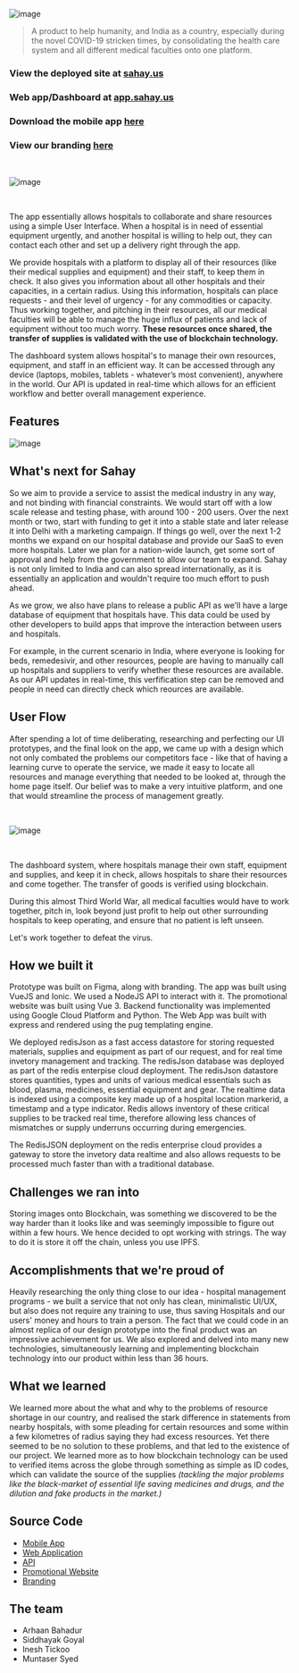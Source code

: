 ![image](https://user-images.githubusercontent.com/49993666/118434387-9bfc1400-b6fa-11eb-90c5-6bf2d5039001.png)

> A product to help humanity, and India as a country, especially during the novel COVID-19 stricken times, by consolidating the health care system and all different medical faculties onto one platform.

### View the deployed site at [sahay.us](https://sahay.us)
### Web app/Dashboard at [app.sahay.us](https://app.sahay.us)
### Download the mobile app [here](https://sahay.us/download)
### View our branding [here](https://sahay.us/design)

<br />

![image](https://user-images.githubusercontent.com/49993666/118526062-cd5ceb80-b6ca-11eb-90a8-651de9a3ab34.png)

<br />

The app essentially allows hospitals to collaborate and share resources using a simple User Interface. When a hospital is in need of essential equipment urgently, and another hospital is willing to help out, they can contact each other and set up a delivery right through the app.

We provide hospitals with a platform to display all of their resources (like their medical supplies and equipment) and their staff, to keep them in check. It also gives you information about all other hospitals and their capacities, in a certain radius. Using this information, hospitals can place requests - and their level of urgency - for any commodities or capacity. Thus working together, and pitching in their resources, all our medical faculties will be able to manage the huge influx of patients and lack of equipment without too much worry. **These resources once shared, the transfer of supplies is validated with the use of blockchain technology.**

The dashboard system allows hospital's to manage their own resources, equipment, and staff in an efficient way. It can be accessed through any device (laptops, mobiles, tablets - whatever’s most convenient), anywhere in the world. Our API is updated in real-time which allows for an efficient workflow and better overall management experience.

## Features

![image](https://user-images.githubusercontent.com/49993666/118434487-cd74df80-b6fa-11eb-97ed-ec50526489a1.png)

## What's next for Sahay

So we aim to provide a service to assist the medical industry in any way, and not binding with financial constraints. We would start off with a low scale release and testing phase, with around 100 - 200 users. Over the next month or two, start with funding to get it into a stable state and later release it into Delhi with a marketing campaign. If things go well, over the next 1-2 months we expand on our hospital database and provide our SaaS to even more hospitals. Later we plan for a nation-wide launch, get some sort of approval and help from the government to allow our team to expand. Sahay is not only limited to India and can also spread internationally, as it is essentially an application and wouldn't require too much effort to push ahead.

As we grow, we also have plans to release a public API as we'll have a large database of equipment that hospitals have. This data could be used by other developers to build apps that improve the interaction between users and hospitals. 

For example, in the current scenario in India, where everyone is looking for beds, remedesivir, and other resources, people are having to manually call up hospitals and suppliers to verify whether these resources are available. As our API updates in real-time, this verfification step can be removed and people in need can directly check which reources are available.

## User Flow

After spending a lot of time deliberating, researching and perfecting our UI prototypes, and the final look on the app, we came up with a design which not only combated the problems our competitors face - like that of having a learning curve to operate the service, we made it easy to locate all resources and manage everything that needed to be looked at, through the home page itself. Our belief was to make a very intuitive platform, and one that would streamline the process of management greatly.

<br />

![image](https://user-images.githubusercontent.com/49993666/118434665-1036b780-b6fb-11eb-84d6-2fdb073a00c8.png)

<br />

The dashboard system, where hospitals manage their own staff, equipment and supplies, and keep it in check, allows hospitals to share their resources and come together. The transfer of goods is verified using blockchain.

During this almost Third World War, all medical faculties would have to work together, pitch in, look beyond just profit to help out other surrounding hospitals to keep operating, and ensure that no patient is left unseen.

Let's work together to defeat the virus.

## How we built it

Prototype was built on Figma, along with branding. The app was built using VueJS and Ionic. We used a NodeJS API to interact with it. The promotional website was built using Vue 3. Backend functionality was implemented using Google Cloud Platform and Python. The Web App was built with express and rendered using the pug templating engine.

We deployed redisJson as a fast access datastore for storing requested materials, supplies and equipment as part of our request, and for real time invetory management and tracking. The redisJson database was deployed as part of the redis enterpise cloud deployment. The redisJson datastore stores quantities, types and units of various medical essentials such as blood, plasma, medicines, essential equipment and gear. The realtime data is indexed using a composite key made up of a hospital location markerid, a timestamp and a type indicator. Redis allows inventory of these critical supplies to be tracked real time, therefore allowing less chances of mismatches or supply underruns occurring during emergencies.

The RedisJSON deployment on the redis enterprise cloud provides a gateway to store the invetory data realtime and also allows requests to be processed much faster than with a traditional database.

## Challenges we ran into

Storing images onto Blockchain, was something we discovered to be the way harder than it looks like and was seemingly impossible to figure out within a few hours. We hence decided to opt working with strings. The way to do it is store it off the chain, unless you use IPFS.

## Accomplishments that we're proud of

Heavily researching the only thing close to our idea - hospital management programs - we built a service that not only has clean, minimalistic UI/UX, but also does not require any training to use, thus saving Hospitals and our users' money and hours to train a person. The fact that we could code in an almost replica of our design prototype into the final product was an impressive achievement for us. We also explored and delved into many new technologies, simultaneously learning and implementing blockchain technology into our product within less than 36 hours.

## What we learned

We learned more about the what and why to the problems of resource shortage in our country, and realised the stark difference in statements from nearby hospitals, with some pleading for certain resources and some within a few kilometres of radius saying they had excess resources. Yet there seemed to be no solution to these problems, and that led to the existence of our project. We learned more as to how blockchain technology can be used to verified items across the globe through something as simple as ID codes, which can validate the source of the supplies _(tackling the major problems like the black-market of essential life saving medicines and drugs, and the dilution and fake products in the market.)_

## Source Code

- [Mobile App](https://github.com/arhaanb/sahay-mobile)
- [Web Application](https://github.com/arhaanb/sahay-dash)
- [API](https://github.com/jemsbhai/sahaybackend)
- [Promotional Website](https://github.com/arhaanb/sahay-web)
- [Branding](https://sahay.us/design)

## The team

- Arhaan Bahadur
- Siddhayak Goyal
- Inesh Tickoo
- Muntaser Syed

